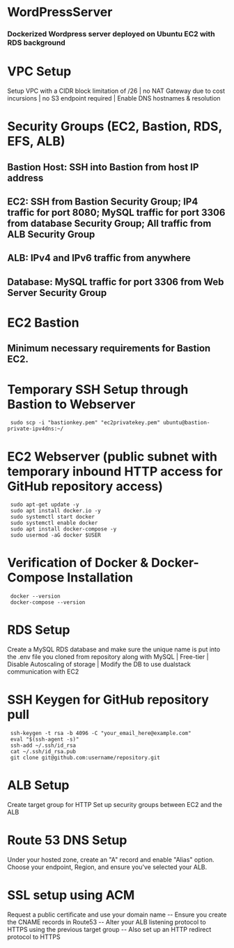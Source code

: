 # WordPressServer
### Dockerized Wordpress server deployed on Ubuntu EC2 with RDS background

# VPC Setup
Setup VPC with a CIDR block limitation of /26 | no NAT Gateway due to cost incursions | no S3 endpoint required | Enable DNS hostnames & resolution 
# Security Groups (EC2, Bastion, RDS, EFS, ALB)
   ## Bastion Host: SSH into Bastion from host IP address
   ## EC2: SSH from Bastion Security Group; IP4 traffic for port 8080; MySQL traffic for port 3306 from database Security Group; All traffic from ALB Security Group
   ## ALB: IPv4 and IPv6 traffic from anywhere
   ## Database: MySQL traffic for port 3306 from Web Server Security Group

# EC2 Bastion
   ## Minimum necessary requirements for Bastion EC2.
   
# Temporary SSH Setup through Bastion to Webserver
     sudo scp -i "bastionkey.pem" "ec2privatekey.pem" ubuntu@bastion-private-ipv4dns:~/
# EC2 Webserver (public subnet with temporary inbound HTTP access for GitHub repository access)
   
     sudo apt-get update -y
     sudo apt install docker.io -y
     sudo systemctl start docker
     sudo systemctl enable docker
     sudo apt install docker-compose -y
     sudo usermod -aG docker $USER
    
# Verification of Docker & Docker-Compose Installation
     docker --version
     docker-compose --version
   
# RDS Setup
Create a MySQL RDS database and make sure the unique name is put into the .env file you cloned from repository along with 
MySQL | Free-tier | Disable Autoscaling of storage | Modify the DB to use dualstack communication with EC2

# SSH Keygen for GitHub repository pull
     ssh-keygen -t rsa -b 4096 -C "your_email_here@example.com"
     eval "$(ssh-agent -s)"
     ssh-add ~/.ssh/id_rsa
     cat ~/.ssh/id_rsa.pub
     git clone git@github.com:username/repository.git

# ALB Setup
Create target group for HTTP
Set up security groups between EC2 and the ALB
# Route 53 DNS Setup 
Under your hosted zone, create an "A" record and enable "Alias" option. Choose your endpoint, Region, and ensure you've selected your ALB.

# SSL setup using ACM
Request a public certificate and use your domain name -- Ensure you create the CNAME records in Route53 -- Alter your ALB listening protocol to HTTPS using the previous target group -- Also set up an HTTP redirect protocol to HTTPS
